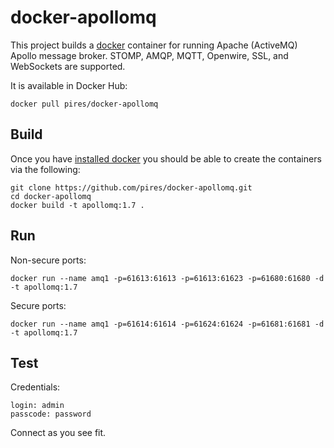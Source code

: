 docker-apollomq
==============

This project builds a [docker](http://docker.io/) container for running Apache (ActiveMQ) Apollo message broker. STOMP, AMQP, MQTT, Openwire, SSL, and WebSockets are supported.

It is available in Docker Hub:

```
docker pull pires/docker-apollomq
```

## Build

Once you have [installed docker](https://www.docker.io/gettingstarted/#h_installation) you should be able to create the containers via the following:

```
git clone https://github.com/pires/docker-apollomq.git
cd docker-apollomq
docker build -t apollomq:1.7 .
```

## Run

Non-secure ports:

```
docker run --name amq1 -p=61613:61613 -p=61613:61623 -p=61680:61680 -d -t apollomq:1.7
```

Secure ports:

```
docker run --name amq1 -p=61614:61614 -p=61624:61624 -p=61681:61681 -d -t apollomq:1.7
```

## Test

Credentials:
```
login: admin
passcode: password
```

Connect as you see fit.
